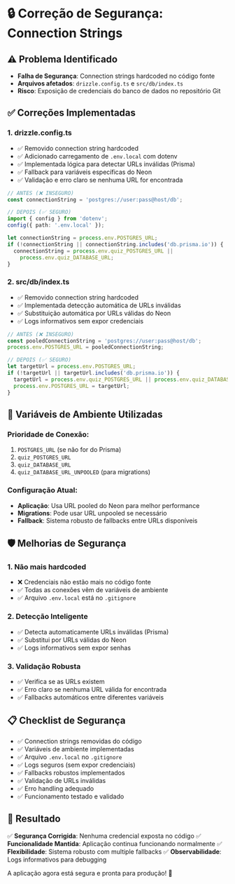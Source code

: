 # 🔒 Correção de Segurança: Connection Strings

## ⚠️ Problema Identificado
- **Falha de Segurança**: Connection strings hardcoded no código fonte
- **Arquivos afetados**: `drizzle.config.ts` e `src/db/index.ts`
- **Risco**: Exposição de credenciais do banco de dados no repositório Git

## ✅ Correções Implementadas

### 1. **drizzle.config.ts**
- ✅ Removido connection string hardcoded
- ✅ Adicionado carregamento de `.env.local` com dotenv
- ✅ Implementada lógica para detectar URLs inválidas (Prisma)
- ✅ Fallback para variáveis específicas do Neon
- ✅ Validação e erro claro se nenhuma URL for encontrada

```typescript
// ANTES (❌ INSEGURO)
const connectionString = 'postgres://user:pass@host/db';

// DEPOIS (✅ SEGURO)
import { config } from 'dotenv';
config({ path: '.env.local' });

let connectionString = process.env.POSTGRES_URL;
if (!connectionString || connectionString.includes('db.prisma.io')) {
  connectionString = process.env.quiz_POSTGRES_URL || 
    process.env.quiz_DATABASE_URL;
}
```

### 2. **src/db/index.ts**
- ✅ Removido connection string hardcoded
- ✅ Implementada detecção automática de URLs inválidas
- ✅ Substituição automática por URLs válidas do Neon
- ✅ Logs informativos sem expor credenciais

```typescript
// ANTES (❌ INSEGURO)
const pooledConnectionString = 'postgres://user:pass@host/db';
process.env.POSTGRES_URL = pooledConnectionString;

// DEPOIS (✅ SEGURO)
let targetUrl = process.env.POSTGRES_URL;
if (!targetUrl || targetUrl.includes('db.prisma.io')) {
  targetUrl = process.env.quiz_POSTGRES_URL || process.env.quiz_DATABASE_URL;
  process.env.POSTGRES_URL = targetUrl;
}
```

## 🔧 Variáveis de Ambiente Utilizadas

### Prioridade de Conexão:
1. `POSTGRES_URL` (se não for do Prisma)
2. `quiz_POSTGRES_URL` 
3. `quiz_DATABASE_URL`
4. `quiz_DATABASE_URL_UNPOOLED` (para migrations)

### Configuração Atual:
- **Aplicação**: Usa URL pooled do Neon para melhor performance
- **Migrations**: Pode usar URL unpooled se necessário
- **Fallback**: Sistema robusto de fallbacks entre URLs disponíveis

## 🛡️ Melhorias de Segurança

### 1. **Não mais hardcoded**
- ❌ Credenciais não estão mais no código fonte
- ✅ Todas as conexões vêm de variáveis de ambiente
- ✅ Arquivo `.env.local` está no `.gitignore`

### 2. **Detecção Inteligente**
- ✅ Detecta automaticamente URLs inválidas (Prisma)
- ✅ Substitui por URLs válidas do Neon
- ✅ Logs informativos sem expor senhas

### 3. **Validação Robusta**
- ✅ Verifica se as URLs existem
- ✅ Erro claro se nenhuma URL válida for encontrada
- ✅ Fallbacks automáticos entre diferentes variáveis

## 📋 Checklist de Segurança

- ✅ Connection strings removidas do código
- ✅ Variáveis de ambiente implementadas
- ✅ Arquivo `.env.local` no `.gitignore`
- ✅ Logs seguros (sem expor credenciais)
- ✅ Fallbacks robustos implementados
- ✅ Validação de URLs inválidas
- ✅ Erro handling adequado
- ✅ Funcionamento testado e validado

## 🎯 Resultado

✅ **Segurança Corrigida**: Nenhuma credencial exposta no código
✅ **Funcionalidade Mantida**: Aplicação continua funcionando normalmente
✅ **Flexibilidade**: Sistema robusto com multiple fallbacks
✅ **Observabilidade**: Logs informativos para debugging

A aplicação agora está segura e pronta para produção! 🚀
